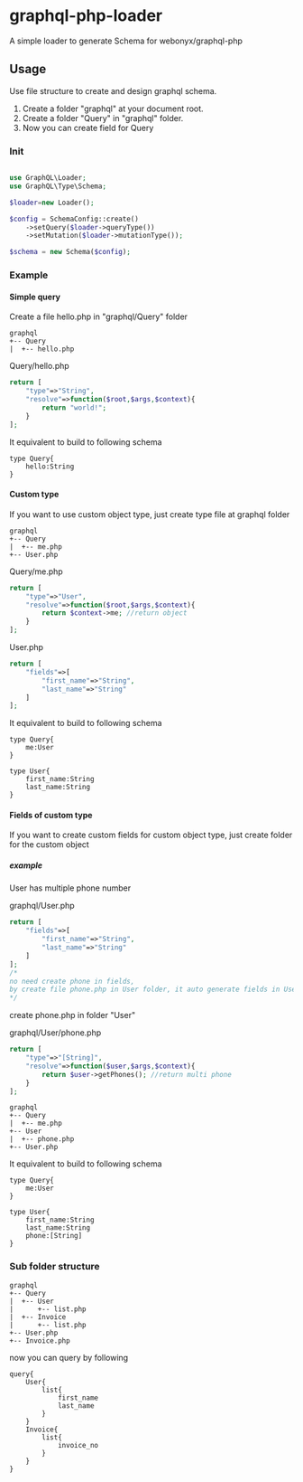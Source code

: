 # graphql-php-loader

A simple loader to generate Schema for webonyx/graphql-php

## Usage

Use file structure to create and design graphql schema.

1. Create a folder "graphql" at your document root.
2. Create a folder "Query" in "graphql" folder.
3. Now you can create field for Query

### Init
```php

use GraphQL\Loader;
use GraphQL\Type\Schema;

$loader=new Loader();

$config = SchemaConfig::create()
    ->setQuery($loader->queryType())
    ->setMutation($loader->mutationType());

$schema = new Schema($config);

```

### Example 

#### Simple query
Create a file hello.php in "graphql/Query" folder
```
graphql
+-- Query
|  +-- hello.php
```

Query/hello.php
```php
return [
    "type"=>"String",
    "resolve"=>function($root,$args,$context){
        return "world!";
    }
];
```
It equivalent to build to following schema
```gql
type Query{
    hello:String
}
```

#### Custom type
If you want to use custom object type, just create type file at graphql folder

```
graphql
+-- Query
|  +-- me.php
+-- User.php
```

Query/me.php
```php
return [
    "type"=>"User",
    "resolve"=>function($root,$args,$context){
        return $context->me; //return object
    }
];
```

User.php
```php
return [
    "fields"=>[
        "first_name"=>"String",
        "last_name"=>"String"
    ]
];
```
It equivalent to build to following schema
```gql
type Query{
    me:User
}

type User{
    first_name:String
    last_name:String
}
```

#### Fields of custom type
If you want to create custom fields for custom object type, just create folder for the custom object

##### example
User has multiple phone number

graphql/User.php
```php
return [
    "fields"=>[
        "first_name"=>"String",
        "last_name"=>"String"
    ]
];
/* 
no need create phone in fields,
by create file phone.php in User folder, it auto generate fields in User type
*/
```

create phone.php in folder "User"

graphql/User/phone.php
```php
return [
    "type"=>"[String]",
    "resolve"=>function($user,$args,$context){
        return $user->getPhones(); //return multi phone
    }
];
```

```
graphql
+-- Query
|  +-- me.php
+-- User
|  +-- phone.php
+-- User.php
```
It equivalent to build to following schema
```gql
type Query{
    me:User
}

type User{
    first_name:String
    last_name:String
    phone:[String]
}
```


### Sub folder structure

```
graphql
+-- Query
|  +-- User
|      +-- list.php
|  +-- Invoice
|      +-- list.php
+-- User.php
+-- Invoice.php
```

now you can query by following
```gql
query{
    User{
        list{
            first_name
            last_name
        }
    }
    Invoice{
        list{
            invoice_no
        }
    }
}
```




